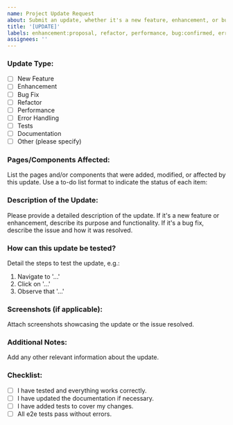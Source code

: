 ```yaml
---
name: Project Update Request
about: Submit an update, whether it's a new feature, enhancement, or bug fix for the project.
title: '[UPDATE]'
labels: enhancement:proposal, refactor, performance, bug:confirmed, error handling, need repro, feature:proposal, in progress, tests
assignees: ''
---
```


<!--
Before submitting a pull request, please make sure to read the Contributing Guidelines.

PR Title: [Update Type: New Feature/Enhancement/Bug Fix] - Brief description of the update
-->

### Update Type:

- [ ] New Feature
- [ ] Enhancement
- [ ] Bug Fix
- [ ] Refactor
- [ ] Performance
- [ ] Error Handling
- [ ] Tests
- [ ] Documentation
- [ ] Other (please specify)

### Pages/Components Affected:

List the pages and/or components that were added, modified, or affected by this update. Use a to-do list format to indicate the status of each item:

<!--
- [x] Home Page - Updated header layout
- [ ] Profile Page - Added new user statistics section
- [ ] Settings Component - Fixed a bug in the theme toggle
- [ ] Search Component - Enhanced search algorithm

(Note: Check the box once the page or component is fully integrated and tested.)
-->

### Description of the Update:

Please provide a detailed description of the update. If it's a new feature or enhancement, describe its purpose and functionality. If it's a bug fix, describe the issue and how it was resolved.

### How can this update be tested?

Detail the steps to test the update, e.g.:

1. Navigate to '...'
2. Click on '...'
3. Observe that '...'

### Screenshots (if applicable):

Attach screenshots showcasing the update or the issue resolved.

### Additional Notes:

Add any other relevant information about the update.

### Checklist:

- [ ] I have tested and everything works correctly.
- [ ] I have updated the documentation if necessary.
- [ ] I have added tests to cover my changes.
- [ ] All e2e tests pass without errors.
